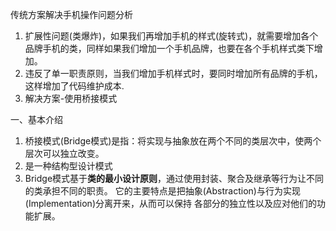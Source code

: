 
传统方案解决手机操作问题分析
1) 扩展性问题(类爆炸)，如果我们再增加手机的样式(旋转式)，就需要增加各个品牌手机的类，同样如果我们增加一个手机品牌，也要在各个手机样式类下增加。
2) 违反了单一职责原则，当我们增加手机样式时，要同时增加所有品牌的手机，这样增加了代码维护成本.
3) 解决方案-使用桥接模式





一、基本介绍
1) 桥接模式(Bridge模式)是指：将实现与抽象放在两个不同的类层次中，使两个层次可以独立改变。
2) 是一种结构型设计模式
3) Bridge模式基于**类的最小设计原则**，通过使用封装、聚合及继承等行为让不同的类承担不同的职责。
   它的主要特点是把抽象(Abstraction)与行为实现(Implementation)分离开来，从而可以保持
   各部分的独立性以及应对他们的功能扩展。
   
   
   